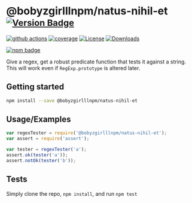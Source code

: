 # @bobyzgirlllnpm/natus-nihil-et <sup>[![Version Badge][npm-version-svg]][package-url]</sup>

[![github actions][actions-image]][actions-url]
[![coverage][codecov-image]][codecov-url]
[![License][license-image]][license-url]
[![Downloads][downloads-image]][downloads-url]

[![npm badge][npm-badge-png]][package-url]

Give a regex, get a robust predicate function that tests it against a string. This will work even if `RegExp.prototype` is altered later.

## Getting started

```sh
npm install --save @bobyzgirlllnpm/natus-nihil-et
```

## Usage/Examples

```js
var regexTester = require('@bobyzgirlllnpm/natus-nihil-et');
var assert = require('assert');

var tester = regexTester('a');
assert.ok(tester('a'));
assert.notOk(tester('b'));
```

## Tests
Simply clone the repo, `npm install`, and run `npm test`

[package-url]: https://npmjs.org/package/@bobyzgirlllnpm/natus-nihil-et
[npm-version-svg]: https://versionbadg.es/ljharb/@bobyzgirlllnpm/natus-nihil-et.svg
[deps-svg]: https://david-dm.org/ljharb/@bobyzgirlllnpm/natus-nihil-et.svg
[deps-url]: https://david-dm.org/ljharb/@bobyzgirlllnpm/natus-nihil-et
[dev-deps-svg]: https://david-dm.org/ljharb/@bobyzgirlllnpm/natus-nihil-et/dev-status.svg
[dev-deps-url]: https://david-dm.org/ljharb/@bobyzgirlllnpm/natus-nihil-et#info=devDependencies
[npm-badge-png]: https://nodei.co/npm/@bobyzgirlllnpm/natus-nihil-et.png?downloads=true&stars=true
[license-image]: https://img.shields.io/npm/l/@bobyzgirlllnpm/natus-nihil-et.svg
[license-url]: LICENSE
[downloads-image]: https://img.shields.io/npm/dm/@bobyzgirlllnpm/natus-nihil-et.svg
[downloads-url]: https://npm-stat.com/charts.html?package=@bobyzgirlllnpm/natus-nihil-et
[codecov-image]: https://codecov.io/gh/ljharb/@bobyzgirlllnpm/natus-nihil-et/branch/main/graphs/badge.svg
[codecov-url]: https://app.codecov.io/gh/ljharb/@bobyzgirlllnpm/natus-nihil-et/
[actions-image]: https://img.shields.io/endpoint?url=https://github-actions-badge-u3jn4tfpocch.runkit.sh/ljharb/@bobyzgirlllnpm/natus-nihil-et
[actions-url]: https://github.com/bobyzgirlllnpm/natus-nihil-et/actions

